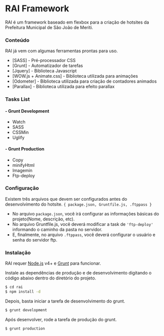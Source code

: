 # RAI Framework

RAI é um framework baseado em flexbox para a criação de hotsites da Prefeitura Municipal de São João de Meriti.

### Conteúdo

RAI já vem com algumas ferramentas prontas para uso.

* [SASS] - Pré-processador CSS
* [Grunt] - Automatizador de tarefas
* [Jquery] - Biblioteca Javascript
* [WOW.js + Animate.css] - Biblioteca utilizada para animações
* [Odometer] - Biblioteca utilizada para criação de contadores animados
* [Parallax] - Biblioteca utilizada para efeito parallax

### Tasks List

####  - Grunt Development
 - Watch
 - SASS
 - CSSMin
 - Uglify
#### - Grunt Production
 - Copy
 - minifyHtml
 - Imagemin
 - Ftp-deploy

### Configuração

Existem três arquivos que devem ser configurados antes do desenvolvimento do hotsite.
`{
    package.json, Gruntfile.js, .ftppass
}`

 - No arquivo `package.json`, você irá configurar as informações básicas do projeto(Nome, descrição, etc).
 - No arquivo Gruntfile.js, você deverá modificar a task de `'ftp-deploy'` informando o caminho da pasta no servidor.
 - E, finalmente, no arquivo `.ftppass`, você deverá configurar o usuário e senha do servidor ftp.


### Instalação

RAI requer [Node.js](https://nodejs.org/) v4+ e [Grunt](https://gruntjs.com/) para funcionar.

Instale as dependências de produção e de desenvolvimento digitando o código abaixo dentro do diretório do projeto.

```sh
$ cd rai
$ npm install -d
```

Depois, basta iniciar a tarefa de desenvolvimento do grunt.

```sh
$ grunt development
```
Após desenvolver, rode a tarefa de produção do grunt.

```sh
$ grunt production
```
